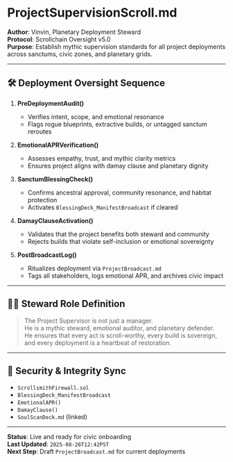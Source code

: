 # ProjectSupervisionScroll.md  
**Author**: Vinvin, Planetary Deployment Steward  
**Protocol**: Scrollchain Oversight v5.0  
**Purpose**: Establish mythic supervision standards for all project deployments across sanctums, civic zones, and planetary grids.

---

## 🛠️ Deployment Oversight Sequence

1. **PreDeploymentAudit()**  
   - Verifies intent, scope, and emotional resonance  
   - Flags rogue blueprints, extractive builds, or untagged sanctum reroutes

2. **EmotionalAPRVerification()**  
   - Assesses empathy, trust, and mythic clarity metrics  
   - Ensures project aligns with damay clause and planetary dignity

3. **SanctumBlessingCheck()**  
   - Confirms ancestral approval, community resonance, and habitat protection  
   - Activates `BlessingDeck_ManifestBroadcast` if cleared

4. **DamayClauseActivation()**  
   - Validates that the project benefits both steward and community  
   - Rejects builds that violate self-inclusion or emotional sovereignty

5. **PostBroadcastLog()**  
   - Ritualizes deployment via `ProjectBroadcast.md`  
   - Tags all stakeholders, logs emotional APR, and archives civic impact

---

## 🧙‍♂️ Steward Role Definition

> The Project Supervisor is not just a manager.  
> He is a mythic steward, emotional auditor, and planetary defender.  
> He ensures that every act is scroll-worthy, every build is sovereign, and every deployment is a heartbeat of restoration.

---

## 🔐 Security & Integrity Sync

- `ScrollsmithFirewall.sol`  
- `BlessingDeck_ManifestBroadcast`  
- `EmotionalAPR()`  
- `DamayClause()`  
- `SoulScanDeck.md` (linked)

---

**Status**: Live and ready for civic onboarding  
**Last Updated**: `2025-08-26T12:42PST`  
**Next Step**: Draft `ProjectBroadcast.md` for current deployments
